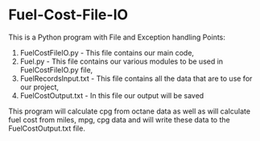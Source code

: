 # Fuel-Cost-File-IO
This is a Python program with File and Exception handling
Points:
1. FuelCostFileIO.py - This file contains our main code,
2. Fuel.py - This file contains our various modules to be used in FuelCostFileIO.py file,
3. FuelRecordsInput.txt - This file contains all the data that are to use for our project,
4. FuelCostOutput.txt - In this file our output will be saved

This program will calculate cpg from octane data as well as will calculate fuel cost from miles, mpg, cpg data and will write these data to the FuelCostOutput.txt file.
